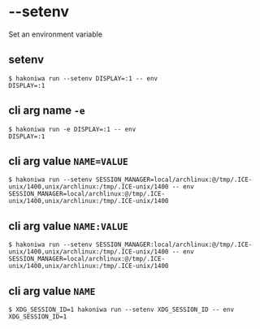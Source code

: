 # --setenv

Set an environment variable

## setenv

```console
$ hakoniwa run --setenv DISPLAY=:1 -- env
DISPLAY=:1

```

## cli arg name `-e`

```console
$ hakoniwa run -e DISPLAY=:1 -- env
DISPLAY=:1

```

## cli arg value `NAME=VALUE`

```console
$ hakoniwa run --setenv SESSION_MANAGER=local/archlinux:@/tmp/.ICE-unix/1400,unix/archlinux:/tmp/.ICE-unix/1400 -- env
SESSION_MANAGER=local/archlinux:@/tmp/.ICE-unix/1400,unix/archlinux:/tmp/.ICE-unix/1400

```

## cli arg value `NAME:VALUE`

```console
$ hakoniwa run --setenv SESSION_MANAGER:local/archlinux:@/tmp/.ICE-unix/1400,unix/archlinux:/tmp/.ICE-unix/1400 -- env
SESSION_MANAGER=local/archlinux:@/tmp/.ICE-unix/1400,unix/archlinux:/tmp/.ICE-unix/1400

```

## cli arg value `NAME`

```console
$ XDG_SESSION_ID=1 hakoniwa run --setenv XDG_SESSION_ID -- env
XDG_SESSION_ID=1

```
